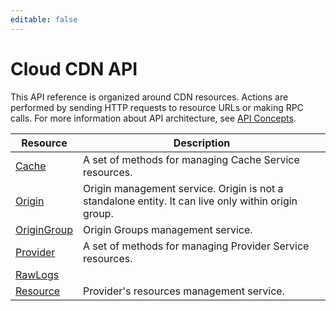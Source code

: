 ```yaml
---
editable: false
---
```


# Cloud CDN API
This API reference is organized around CDN resources. Actions are performed by sending HTTP requests to resource URLs or making RPC calls. For more information about API architecture, see [API Concepts](/docs/api-design-guide/).

Resource | Description
--- | ---
[Cache](Cache/index.md) | A set of methods for managing Cache Service resources.
[Origin](Origin/index.md) | Origin management service. Origin is not a standalone entity. It can live only within origin group.
[OriginGroup](OriginGroup/index.md) | Origin Groups management service.
[Provider](Provider/index.md) | A set of methods for managing Provider Service resources.
[RawLogs](RawLogs/index.md) | 
[Resource](Resource/index.md) | Provider's resources management service.